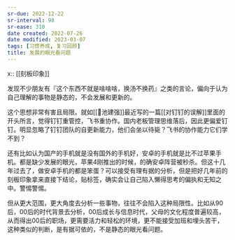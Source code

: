 ```yaml
---
sr-due: 2022-12-22
sr-interval: 98
sr-ease: 310
date created: 2022-07-26
date modified: 2023-03-07
tags: [习惯养成, 复习回顾]
title: 发展的眼光看问题
---
```


x:: [[刻板印象]]

发现不少朋友有『这个东西不就是啥啥啥，换汤不换药』之类的言论，偏向于认为自己理解的事物是静态的，不会发展和更新的。

这个思想非常有害且局限。就如[[🧑池建强]]最近写的一篇[[对钉钉的误解]]里面的开头所言，觉得钉钉重管控，飞书重协作。国内老板管理思维落后，因此更偏爱钉钉。明显忽略了钉钉团队的自更新能力，他们会坐以待毙？飞书的协作能力它们学不到？

还有比如认为国产的手机就是没有国外的手机好，安卓的手机就是比不过苹果手机。都是缺少发展的眼光，苹果4刚推出的时候，的确安卓阵营被秒杀。但这十几年过去了，做安卓手机的都是笨蛋？可以接受有理有据的分析，但是把好几年前的刻板印象拿来直接下结论，贴标签，确实会让自己陷入懒得思考的偏执和无知之中。警惕警惕。

但从更大范围，更大角度去分析一些事物，往往不会陷入这种局限性。比如从90后，00后的时代背景去分析，00后成长与信息时代，父母的文化程度普遍较高，从而得出00后的职场，更需要活力和轻松的环境，更不能接受加班和埋头苦干，这种类似的判断，是有据可依的，不是静态的眼光看问题。
